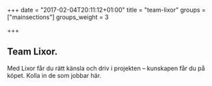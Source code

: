 +++
date = "2017-02-04T20:11:12+01:00"
title = "team-lixor"
groups = ["mainsections"]
groups_weight = 3

+++

## Team Lixor.
Med Lixor får du rätt känsla och driv i projekten – kunskapen får du på köpet.
Kolla in de som jobbar här.
